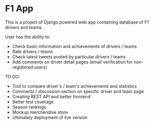 
# F1 App

This is a project of Django powered web app containing database of F1 drivers and teams.

User has the ability to:
- Check basic information and achievements of drivers / teams
- Rate drivers / teams
- Check latest tweets posted by particular drivers / teams
- Add comments on driver detail pages (email verification for non-registered users)

TO DO:
- Tool to compare driver's / team's achievements and statistics
- Comments / discussion section on specific driver and team page
- Creating REST API and better frontend
- Better test coverage
- Season rankings
- Mockup merchendise store
- Ultimately deployment of live version


